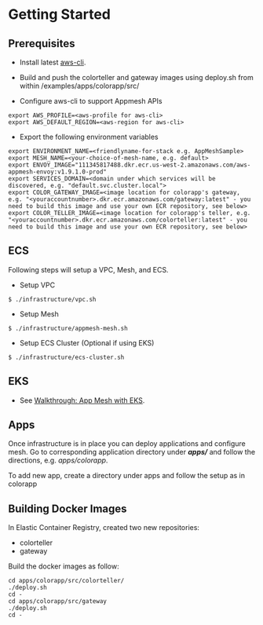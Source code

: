 # Getting Started

## Prerequisites
* Install latest [aws-cli](https://docs.aws.amazon.com/cli/latest/userguide/installing.html).

* Build and push the colorteller and gateway images using deploy.sh from within /examples/apps/colorapp/src/
* Configure aws-cli to support Appmesh APIs

```
export AWS_PROFILE=<aws-profile for aws-cli>
export AWS_DEFAULT_REGION=<aws-region for aws-cli>
```

* Export the following environment variables

```
export ENVIRONMENT_NAME=<friendlyname-for-stack e.g. AppMeshSample>
export MESH_NAME=<your-choice-of-mesh-name, e.g. default>
export ENVOY_IMAGE="111345817488.dkr.ecr.us-west-2.amazonaws.com/aws-appmesh-envoy:v1.9.1.0-prod"
export SERVICES_DOMAIN=<domain under which services will be discovered, e.g. "default.svc.cluster.local">
export COLOR_GATEWAY_IMAGE=<image location for colorapp's gateway, e.g. "<youraccountnumber>.dkr.ecr.amazonaws.com/gateway:latest" - you need to build this image and use your own ECR repository, see below>
export COLOR_TELLER_IMAGE=<image location for colorapp's teller, e.g. "<youraccountnumber>.dkr.ecr.amazonaws.com/colorteller:latest" - you need to build this image and use your own ECR repository, see below>
```

## ECS
Following steps will setup a VPC, Mesh, and ECS.

* Setup VPC

```
$ ./infrastructure/vpc.sh
```

* Setup Mesh

```
$ ./infrastructure/appmesh-mesh.sh
```

* Setup ECS Cluster (Optional if using EKS)

```
$ ./infrastructure/ecs-cluster.sh
```

## EKS
* See [Walkthrough: App Mesh with EKS](../walkthroughs/eks/).

## Apps
Once infrastructure is in place you can deploy applications and configure mesh. Go to corresponding application directory under ***apps/*** and follow the directions, e.g. *apps/colorapp*.

To add new app, create a directory under apps and follow the setup as in colorapp

## Building Docker Images

In Elastic Container Registry, created two new repositories:
 - colorteller
 - gateway

Build the docker images as follow:
```
cd apps/colorapp/src/colorteller/
./deploy.sh
cd -
cd apps/colorapp/src/gateway
./deploy.sh
cd -
```
